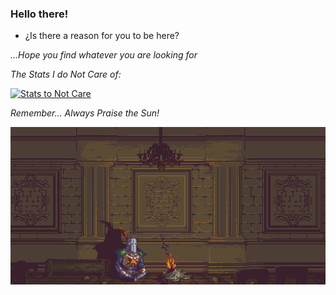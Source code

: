 ### Hello there!

  - ¿Is there a reason for you to be here?

<!-- 
dang...... Why did you wanted to see this? lel
-->

*...Hope you find whatever you are looking for*


<!--   -->

<!--  THERE'S NOTHING TO SEE HERE.  -->

<!--   -->


*The Stats I do Not Care of:*

[![Stats to Not Care](https://github-readme-stats.vercel.app/api?username=0x01001100&show_icons=true&theme=dark)](https://github.com/anuraghazra/github-readme-stats)
<!-- The Styles: dark, radical, merko, gruvbox, tokyonight, onedark, cobalt, synthwave, highcontrast, dracula -->
<!-- https://github.com/anuraghazra/github-readme-stats -->


*Remember... Always Praise the Sun!*
<!--   -->
![](https://github.com/0x01001100/0x01001100/blob/main/img/bonfire.gif?raw=true)
<!--   -->

